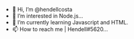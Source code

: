 - 👋 Hi, I’m @hendellcosta
- 👀 I’m interested in Node.js...
- 🌱 I’m currently learning Javascript and HTML.
- 📫 How to reach me | Hendell#5620...

<!---
hendellcosta/hendellcosta is a ✨ special ✨ repository because its `README.md` (this file) appears on your GitHub profile.
You can click the Preview link to take a look at your changes.
--->

<!-- - 👋 Hi, I’m @hendellcosta
- 👀 I’m interested in ...
- 🌱 I’m currently learning ...
- 💞️ I’m looking to collaborate on ...
- 📫 How to reach me ... --!>
